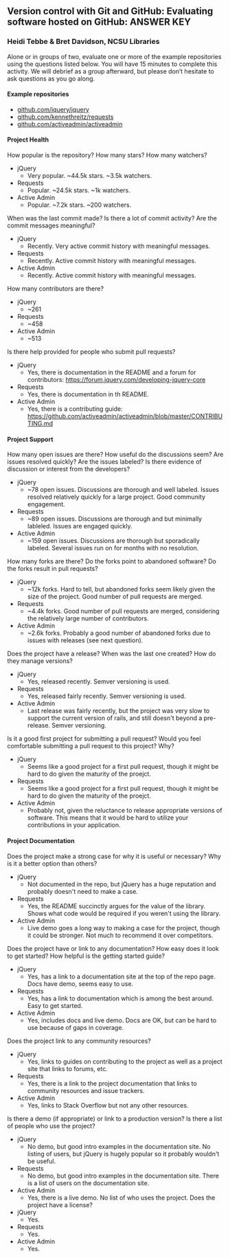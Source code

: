 ## Version control with Git and GitHub: Evaluating software hosted on GitHub: ANSWER KEY
### Heidi Tebbe & Bret Davidson, NCSU Libraries

Alone or in groups of two, evaluate one or more of the example repositories using the questions listed below. You will have 15 minutes to complete this activity. We will debrief as a group afterward, but please don’t hesitate to ask questions as you go along.

#### Example repositories
* [github.com/jquery/jquery](http://github.com/jquery/jquery)
* [github.com/kennethreitz/requests](http://github.com/kennethreitz/requests)
* [github.com/activeadmin/activeadmin](http://github.com/activeadmin/activeadmin)

#### Project Health
How popular is the repository? How many stars? How many watchers?

* jQuery
  * Very popular. ~44.5k stars. ~3.5k watchers.
* Requests
  * Popular. ~24.5k stars. ~1k watchers.
* Active Admin
  * Popular. ~7.2k stars. ~200 watchers.

When was the last commit made? Is there a lot of commit activity? Are the commit messages meaningful?
* jQuery
  * Recently. Very active commit history with meaningful messages.
* Requests
  * Recently. Active commit history with meaningful messages.
* Active Admin
  * Recently. Active commit history with meaningful messages.

How many contributors are there?
* jQuery
  * ~261
* Requests
  * ~458
* Active Admin
  * ~513

Is there help provided for people who submit pull requests?
* jQuery
  * Yes, there is documentation in the README and a forum for contributors: https://forum.jquery.com/developing-jquery-core
* Requests
  * Yes, there is documentation in th README.
* Active Admin
  * Yes, there is a contributing guide: https://github.com/activeadmin/activeadmin/blob/master/CONTRIBUTING.md

#### Project Support
How many open issues are there? How useful do the discussions seem? Are issues resolved quickly? Are the issues labeled? Is there evidence of discussion or interest from the developers?

* jQuery
  * ~78 open issues. Discussions are thorough and well labeled. Issues resolved relatively quickly for a large project. Good community engagement.
* Requests
  * ~89 open issues. Discussions are thorough and but minimally lableled. Issues are engaged quickly.
* Active Admin
  * ~159 open issues. Discussions are thorough but sporadically labeled. Several issues run on for months with no resolution.

How many forks are there? Do the forks point to abandoned software? Do the forks result in pull requests?
* jQuery
  * ~12k forks. Hard to tell, but abandoned forks seem likely given the size of the project. Good number of pull requests are merged.
* Requests
  * ~4.4k forks. Good number of pull requests are merged, considering the relatively large number of contributors.
* Active Admin
  * ~2.6k forks. Probably a good number of abandoned forks due to issues with releases (see next question).

Does the project have a release? When was the last one created? How do they manage versions?
* jQuery
  * Yes, released recently. Semver versioning is used.
* Requests
  * Yes, released fairly recently. Semver versioning is used.
* Active Admin
  * Last release was fairly recently, but the project was very slow to support the current version of rails, and still doesn't beyond a pre-release. Semver versioning.

Is it a good first project for submitting a pull request? Would you feel comfortable submitting a pull request to this project? Why?
* jQuery
  * Seems like a good project for a first pull request, though it might be hard to do given the maturity of the proejct.
* Requests
  * Seems like a good project for a first pull request, though it might be hard to do given the maturity of the proejct.
* Active Admin
  * Probably not, given the reluctance to release appropriate versions of software. This means that it would be hard to utilize your contributions in your application.

#### Project Documentation
Does the project make a strong case for why it is useful or necessary? Why is it a better option than others?
* jQuery
  * Not documented in the repo, but jQuery has a huge reputation and probably doesn't need to make a case.
* Requests
  * Yes, the README succinctly argues for the value of the library. Shows what code would be required if you weren't using the library.
* Active Admin
  * Live demo goes a long way to making a case for the project, though it could be stronger. Not much to recommend it over competitors.

Does the project have or link to any documentation? How easy does it look to get started? How helpful is the getting started guide?
* jQuery
  * Yes, has a link to a documentation site at the top of the repo page. Docs have demo, seems easy to use.
* Requests
  * Yes, has a link to documentation which is among the best around. Easy to get started.
* Active Admin
  * Yes, includes docs and live demo. Docs are OK, but can be hard to use because of gaps in coverage.

Does the project link to any community resources?
* jQuery
  * Yes, links to guides on contributing to the project as well as a project site that links to forums, etc.
* Requests
  * Yes, there is a link to the project documentation that links to community resources and issue trackers.
* Active Admin
  * Yes, links to Stack Overflow but not any other resources.

Is there a demo (if appropriate) or link to a production version? Is there a list of people who use the project?
* jQuery
  * No demo, but good intro examples in the documentation site. No listing of users, but jQuery is hugely popular so it probably wouldn't be useful.
* Requests
  * No demo, but good intro examples in the documentation site. There is a list of users on the documentation site.
* Active Admin
  * Yes, there is a live demo. No list of who uses the project.
Does the project have a license?
* jQuery
  * Yes.
* Requests
  * Yes.
* Active Admin
  * Yes.
